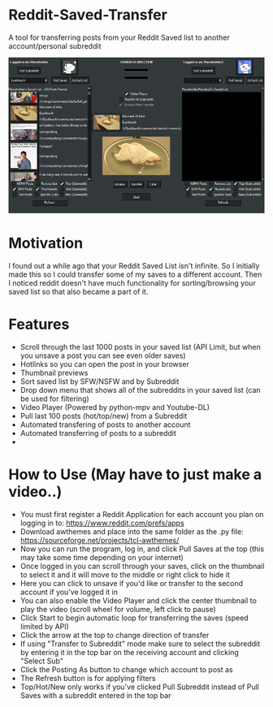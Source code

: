 # Reddit-Saved-Transfer
A tool for transferring posts from your Reddit Saved list to another account/personal subreddit

![demo](https://raw.githubusercontent.com/DeeFrancois/Reddit-Saved-Transfer/master/DocumentationImages/demo.png)

# Motivation
I found out a while ago that your Reddit Saved List isn't infinite. So I initially made this so I could transfer some of my saves to a different account. 
Then I noticed reddit doesn't have much functionality for sorting/browsing your saved list so that also became a part of it.

# Features
- Scroll through the last 1000 posts in your saved list (API Limit, but when you unsave a post you can see even older saves)
- Hotlinks so you can open the post in your browser
- Thumbnail previews
- Sort saved list by SFW/NSFW and by Subreddit
- Drop down menu that shows all of the subreddits in your saved list (can be used for filtering)
- Video Player (Powered by python-mpv and Youtube-DL)
- Pull last 100 posts (hot/top/new) from a Subreddit 
- Automated transfering of posts to another account
- Automated transferring of posts to a subreddit
- 

# How to Use (May have to just make a video..)

- You must first register a Reddit Application for each account you plan on logging in to: https://www.reddit.com/prefs/apps 
- Download awthemes and place into the same folder as the .py file: https://sourceforge.net/projects/tcl-awthemes/
- Now you can run the program, log in, and click Pull Saves at the top (this may take some time depending on your internet)
- Once logged in you can scroll through your saves, click on the thumbnail to select it and it will move to the middle or right click to hide it
- Here you can click to unsave if you'd like or transfer to the second account if you've logged it in
- You can also enable the Video Player and click the center thumbnail to play the video (scroll wheel for volume, left click to pause)
- Click Start to begin automatic loop for transferring the saves (speed limited by API) 
- Click the arrow at the top to change direction of transfer
- If using "Transfer to Subreddit" mode make sure to select the subreddit by entering it in the top bar on the receiving account and clicking "Select Sub"
- Click the Posting As button to change which account to post as
- The Refresh button is for applying filters
- Top/Hot/New only works if you've clicked Pull Subreddit instead of Pull Saves with a subreddit entered in the top bar
